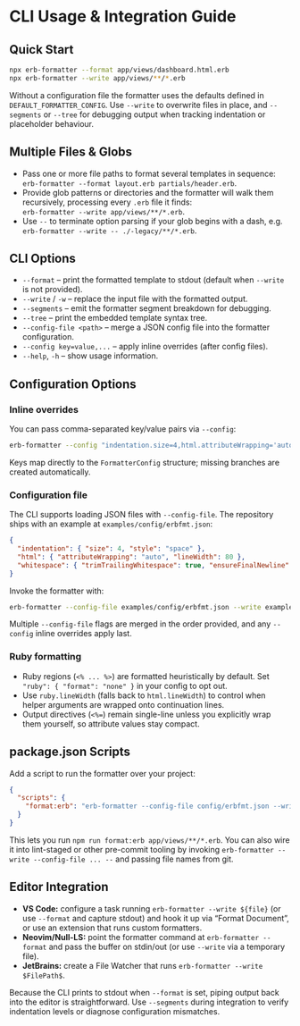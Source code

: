 # CLI Usage & Integration Guide

## Quick Start
```bash
npx erb-formatter --format app/views/dashboard.html.erb
npx erb-formatter --write app/views/**/*.erb
```
Without a configuration file the formatter uses the defaults defined in `DEFAULT_FORMATTER_CONFIG`. Use `--write` to overwrite files in place, and `--segments` or `--tree` for debugging output when tracking indentation or placeholder behaviour.

## Multiple Files & Globs
- Pass one or more file paths to format several templates in sequence:  
  `erb-formatter --format layout.erb partials/header.erb`.
- Provide glob patterns or directories and the formatter will walk them
  recursively, processing every `.erb` file it finds:  
  `erb-formatter --write app/views/**/*.erb`.
- Use `--` to terminate option parsing if your glob begins with a dash, e.g.
  `erb-formatter --write -- ./-legacy/**/*.erb`.

## CLI Options
- `--format` – print the formatted template to stdout (default when `--write` is not provided).
- `--write` / `-w` – replace the input file with the formatted output.
- `--segments` – emit the formatter segment breakdown for debugging.
- `--tree` – print the embedded template syntax tree.
- `--config-file <path>` – merge a JSON config file into the formatter configuration.
- `--config key=value,...` – apply inline overrides (after config files).
- `--help`, `-h` – show usage information.

## Configuration Options
### Inline overrides
You can pass comma-separated key/value pairs via `--config`:
```bash
erb-formatter --config "indentation.size=4,html.attributeWrapping='auto'" template.erb
```
Keys map directly to the `FormatterConfig` structure; missing branches are created automatically.

### Configuration file
The CLI supports loading JSON files with `--config-file`. The repository ships with an example at `examples/config/erbfmt.json`:
```json
{
  "indentation": { "size": 4, "style": "space" },
  "html": { "attributeWrapping": "auto", "lineWidth": 80 },
  "whitespace": { "trimTrailingWhitespace": true, "ensureFinalNewline": true }
}
```
Invoke the formatter with:
```bash
erb-formatter --config-file examples/config/erbfmt.json --write examples/dashboard-unformatted.erb
```
Multiple `--config-file` flags are merged in the order provided, and any `--config` inline overrides apply last.

### Ruby formatting
- Ruby regions (`<% ... %>`) are formatted heuristically by default. Set
  `"ruby": { "format": "none" }` in your config to opt out.
- Use `ruby.lineWidth` (falls back to `html.lineWidth`) to control when helper
  arguments are wrapped onto continuation lines.
- Output directives (`<%=`) remain single-line unless you explicitly wrap them
  yourself, so attribute values stay compact.

## package.json Scripts
Add a script to run the formatter over your project:
```json
{
  "scripts": {
    "format:erb": "erb-formatter --config-file config/erbfmt.json --write"
  }
}
```
This lets you run `npm run format:erb app/views/**/*.erb`. You can also wire it into lint-staged or other pre-commit tooling by invoking `erb-formatter --write --config-file ... --` and passing file names from git.

## Editor Integration
- **VS Code:** configure a task running `erb-formatter --write ${file}` (or use `--format` and capture stdout) and hook it up via “Format Document”, or use an extension that runs custom formatters.
- **Neovim/Null-LS:** point the formatter command at `erb-formatter --format` and pass the buffer on stdin/out (or use `--write` via a temporary file).
- **JetBrains:** create a File Watcher that runs `erb-formatter --write $FilePath$`.

Because the CLI prints to stdout when `--format` is set, piping output back into the editor is straightforward. Use `--segments` during integration to verify indentation levels or diagnose configuration mismatches.
